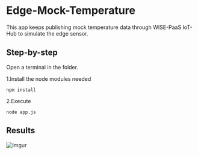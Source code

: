 # Edge-Mock-Temperature

This app keeps publishing mock temperature data through WISE-PaaS IoT-Hub to simulate the edge sensor.

## Step-by-step
Open a terminal in the folder.

1.Install the node modules needed

    npm install
    
2.Execute

    node app.js
    
## Results

![Imgur](https://i.imgur.com/OzK3GD1.png)
